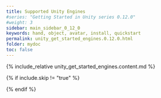 ```yaml
---
title: Supported Unity Engines
#series: "Getting Started in Unity series 0.12.0"
#weight: 3
sidebar: main_sidebar_0_12_0
keywords: hand, object, avatar, install, quickstart
permalink: unity_get_started_engines.0.12.0.html
folder: mydoc
toc: false
---
```


{% include_relative unity_get_started_engines.content.md %}

{% if include.skip != "true" %}
<!--{% include custom/series_acme_next.html %}-->
{% endif %}
